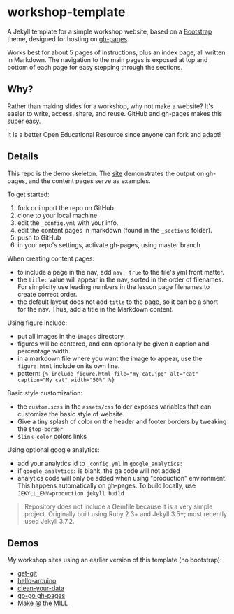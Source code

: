 # workshop-template

A Jekyll template for a simple workshop website, based on a [Bootstrap](https://getbootstrap.com/) theme, designed for hosting on [gh-pages](https://pages.github.com/).

Works best for about 5 pages of instructions, plus an index page, all written in Markdown. 
The navigation to the main pages is exposed at top and bottom of each page for easy stepping through the sections.

## Why?

Rather than making slides for a workshop, why not make a website? 
It's easier to write, access, share, and reuse. 
GitHub and gh-pages makes this super easy.

It is a better Open Educational Resource since anyone can fork and adapt!

## Details

This repo is the demo skeleton. 
The [site](https://evanwill.github.io/workshop-template-b/) demonstrates the output on gh-pages, and the content pages serve as examples.

To get started:

1. fork or import the repo on GitHub.
2. clone to your local machine
3. edit the `_config.yml` with your info.
4. edit the content pages in markdown (found in the `_sections` folder).
5. push to GitHub
6. in your repo's settings, activate gh-pages, using master branch

When creating content pages:

- to include a page in the nav, add `nav: true` to the file's yml front matter.
- the `title:` value will appear in the nav, sorted in the order of filenames. For simplicity use leading numbers in the lesson page filenames to create correct order.
- the default layout does not add `title` to the page, so it can be a short for the nav. Thus, add a title in the Markdown content.

Using figure include:

- put all images in the `images` directory.
- figures will be centered, and can optionally be given a caption and percentage width.
- in a markdown file where you want the image to appear, use the `figure.html` include on its own line.
- pattern: `{% include figure.html file="my-cat.jpg" alt="cat" caption="My cat" width="50%" %}`

Basic style customization:

- the `custom.scss` in the `assets/css` folder exposes variables that can customize the basic style of website.
- Give a tiny splash of color on the header and footer borders by tweaking the `$top-border` 
- `$link-color` colors links

Using optional google analytics:

- add your analytics id to `_config.yml` in `google_analytics:` 
- if `google_analytics:` is blank, the ga code will not added
- analytics code will only be added when using "production" environment. This happens automatically on gh-pages. To build locally, use `JEKYLL_ENV=production jekyll build`

> Repository does not include a Gemfile because it is a very simple project. 
> Originally built using Ruby 2.3+ and Jekyll 3.5+; most recently used Jekyll 3.7.2.

## Demos

My workshop sites using an earlier version of this template (no bootstrap):

- [get-git](https://evanwill.github.io/get-git/)
- [hello-arduino](https://evanwill.github.io/hello-arduino/)
- [clean-your-data](https://evanwill.github.io/clean-your-data/)
- [go-go gh-pages](https://evanwill.github.io/go-go-ghpages/)
- [Make @ the MILL](https://uidaholib.github.io/make-at-the-mill/)
